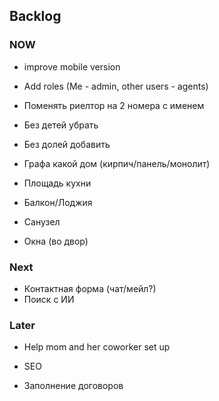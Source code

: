 ## Backlog


### NOW

- improve mobile version
- Add roles (Me - admin, other users - agents)

- Поменять риелтор на 2 номера с именем
- Без детей убрать
- Без долей добавить
- Графа какой дом (кирпич/панель/монолит)
- Площадь кухни
- Балкон/Лоджия
- Санузел
- Окна (во двор)

### Next

- Контактная форма (чат/мейл?)
- Поиск с ИИ

### Later

- Help mom and her coworker set up
- SEO

- Заполнение договоров


